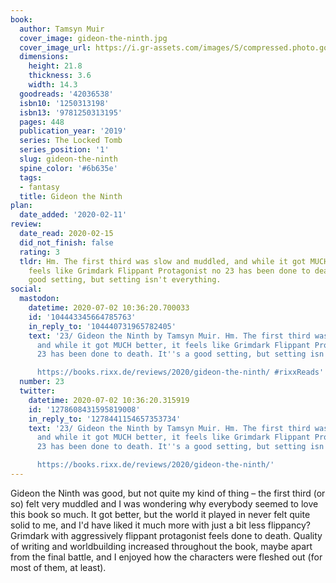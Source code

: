```yaml
---
book:
  author: Tamsyn Muir
  cover_image: gideon-the-ninth.jpg
  cover_image_url: https://i.gr-assets.com/images/S/compressed.photo.goodreads.com/books/1546870952l/42036538._SX98_.jpg
  dimensions:
    height: 21.8
    thickness: 3.6
    width: 14.3
  goodreads: '42036538'
  isbn10: '1250313198'
  isbn13: '9781250313195'
  pages: 448
  publication_year: '2019'
  series: The Locked Tomb
  series_position: '1'
  slug: gideon-the-ninth
  spine_color: '#6b635e'
  tags:
  - fantasy
  title: Gideon the Ninth
plan:
  date_added: '2020-02-11'
review:
  date_read: 2020-02-15
  did_not_finish: false
  rating: 3
  tldr: Hm. The first third was slow and muddled, and while it got MUCH better, it
    feels like Grimdark Flippant Protagonist no 23 has been done to death. It's a
    good setting, but setting isn't everything.
social:
  mastodon:
    datetime: 2020-07-02 10:36:20.700033
    id: '104443345664785763'
    in_reply_to: '104440731965782405'
    text: '23/ Gideon the Ninth by Tamsyn Muir. Hm. The first third was slow and muddled,
      and while it got MUCH better, it feels like Grimdark Flippant Protagonist no
      23 has been done to death. It''s a good setting, but setting isn''t everything.

      https://books.rixx.de/reviews/2020/gideon-the-ninth/ #rixxReads'
  number: 23
  twitter:
    datetime: 2020-07-02 10:36:20.315919
    id: '1278608431595819008'
    in_reply_to: '1278441154657353734'
    text: '23/ Gideon the Ninth by Tamsyn Muir. Hm. The first third was slow and muddled,
      and while it got MUCH better, it feels like Grimdark Flippant Protagonist no
      23 has been done to death. It''s a good setting, but setting isn''t everything.

      https://books.rixx.de/reviews/2020/gideon-the-ninth/'
---
```


Gideon the Ninth was good, but not quite my kind of thing – the first third (or so) felt very muddled and I was wondering why everybody seemed to love this book so much. It got better, but the world it played in never felt quite solid to me, and I'd have liked it much more with just a bit less flippancy? Grimdark with aggressively flippant protagonist feels done to death. Quality of writing and worldbuilding increased throughout the book, maybe apart from the final battle, and I enjoyed how the characters were fleshed out (for most of them, at least).
